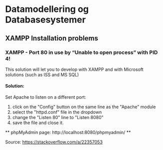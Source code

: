 # Datamodellering og Databasesystemer

## XAMPP Installation problems
### XAMPP - Port 80 in use by “Unable to open process” with PID 4!
This solution will let you to develop with XAMPP and with Microsoft solutions (such as ISS and MS SQL)

#### Solution:
Set Apache to listen on a different port:
1. click on the "Config" button on the same line as the "Apache" module
2. select the "httpd.conf" file in the dropdown 
3. change the "Listen 80" line to "Listen 8080"
4. save the file and close it.

** phpMyAdmin page: http://localhost:8080/phpmyadmin/ **

Source: https://stackoverflow.com/a/22357053
